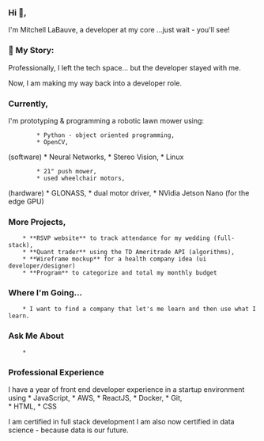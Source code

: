 ### Hi 👋,

I'm Mitchell LaBauve, a developer at my core ...just wait - you'll see!


### 📖 My Story:
Professionally, I left the tech space... but the developer stayed with me. 

Now, I am making my way back into a developer role. 


### Currently,
I'm prototyping & programming a robotic lawn mower using:

            * Python - object oriented programming,
            * OpenCV, 
(software)  * Neural Networks, 
            * Stereo Vision,
            * Linux 

            * 21" push mower, 
            * used wheelchair motors, 
(hardware)  * GLONASS, 
            * dual motor driver,
            * NVidia Jetson Nano (for the edge GPU)


 
### More Projects,
        * **RSVP website** to track attendance for my wedding (full-stack), 
        * **Quant trader** using the TD Ameritrade API (algorithms), 
        * **Wireframe mockup** for a health company idea (ui developer/designer)
        * **Program** to categorize and total my monthly budget 

        

### Where I'm Going... 
        * I want to find a company that let's me learn and then use what I learn. 



### Ask Me About
        * 

### Professional Experience
I have a year of front end developer experience in a startup environment using
        * JavaScript, 
        * AWS, 
        * ReactJS, 
        * Docker, 
        * Git,  
        * HTML,
        * CSS

I am certified in full stack development 
I am also now certified in data science - because data is our future.

<!--
**mitty4/mitty4** is a ✨ _special_ ✨ repository because its `README.md` (this file) appears on your GitHub profile.

Here are some ideas to get you started:

- 🔭 I’m currently working on ...
- 🌱 I’m currently learning ...
- 👯 I’m looking to collaborate on ...
- 🤔 I’m looking for help with ...
- 💬 Ask me about ...
- 📫 How to reach me: ...
- 😄 Pronouns: ...
- ⚡ Fun fact: ...
-->
